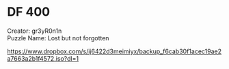 # DF 400  

Creator: gr3yR0n1n  
Puzzle Name: Lost but not forgotten  

https://www.dropbox.com/s/ij6422d3meimiyx/backup_f6cab30f1acec19ae2a7663a2b1f4572.iso?dl=1    
